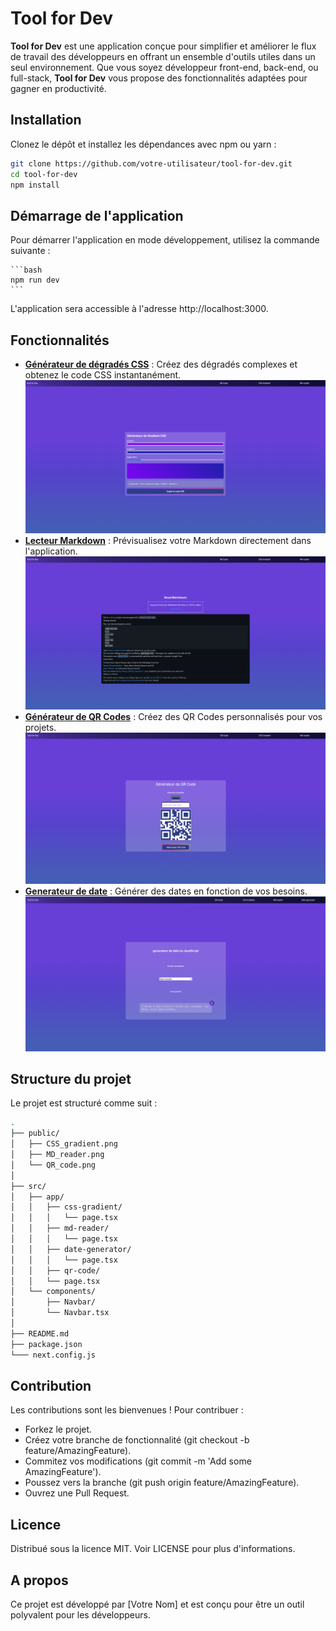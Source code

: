 # Tool for Dev

**Tool for Dev** est une application conçue pour simplifier et améliorer le flux de travail des développeurs en offrant un ensemble d'outils utiles dans un seul environnement. Que vous soyez développeur front-end, back-end, ou full-stack, **Tool for Dev** vous propose des fonctionnalités adaptées pour gagner en productivité.

## Installation

Clonez le dépôt et installez les dépendances avec npm ou yarn :

```bash
git clone https://github.com/votre-utilisateur/tool-for-dev.git
cd tool-for-dev
npm install

```

## Démarrage de l'application

Pour démarrer l'application en mode développement, utilisez la commande suivante :

    ```bash
    npm run dev
    ```

L'application sera accessible à l'adresse http://localhost:3000.

## Fonctionnalités

- **[Générateur de dégradés CSS](https://tool-for-dev.netlify.app/css-gradient)** : Créez des dégradés complexes et obtenez le code CSS instantanément.
  ![CSS_gradient.png](./public/CSS_gradient.png)
- **[Lecteur Markdown](https://tool-for-dev.netlify.app/md-reader)** : Prévisualisez votre Markdown directement dans l'application.
  ![MD_reader.png](./public/MD_reader.png)
- **[Générateur de QR Codes](https://tool-for-dev.netlify.app/qr-code)** : Créez des QR Codes personnalisés pour vos projets.
  ![QR_code.png](./public/QR_code.png)
- **[Generateur de date](https://tool-for-dev.netlify.app/date_generator.png)** : Générer des dates en fonction de vos besoins.
  ![Date_generator.png](./public/Date_generator.png)

## Structure du projet

Le projet est structuré comme suit :

```bash
.
├── public/
│   ├── CSS_gradient.png
│   ├── MD_reader.png
│   └── QR_code.png
│
├── src/
│   ├── app/
│   │   ├── css-gradient/
│   │   │   └── page.tsx
│   │   ├── md-reader/
│   │   │   └── page.tsx
│   │   ├── date-generator/
│   │   │   └── page.tsx
│   │   ├── qr-code/
│   │   └── page.tsx
│   └── components/
│       ├── Navbar/
│       └── Navbar.tsx
│
├── README.md
├── package.json
└─── next.config.js

```

## Contribution

Les contributions sont les bienvenues ! Pour contribuer :

- Forkez le projet.
- Créez votre branche de fonctionnalité (git checkout -b feature/AmazingFeature).
- Commitez vos modifications (git commit -m 'Add some AmazingFeature').
- Poussez vers la branche (git push origin feature/AmazingFeature).
- Ouvrez une Pull Request.

## Licence

Distribué sous la licence MIT. Voir LICENSE pour plus d'informations.

## A propos

Ce projet est développé par [Votre Nom] et est conçu pour être un outil polyvalent pour les développeurs.
